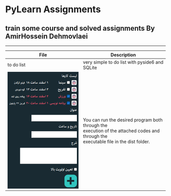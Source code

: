 # PyLearn Assignments
## train some course and solved assignments By AmirHossein Dehmovlaei

---
| File                              | Description                                                                                                                                    |
|-----------------------------------|------------------------------------------------------------------------------------------------------------------------------------------------|
| to do list                        | very simple to do list with pyside6 and SQLite                                                                                                 |
| ![concentric](../22/ToDoList.png) | You can run the desired program both through the <br/>execution of the attached codes and through the<br/> executable file in the dist folder. |
